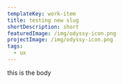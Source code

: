 ```yaml
---
templateKey: work-item
title: testing new slug
shortDescription: short
featuredImage: /img/odyssy-icon.png
projectImage: /img/odyssy-icon.png
tags:
  - ux
---
```

this is the body
